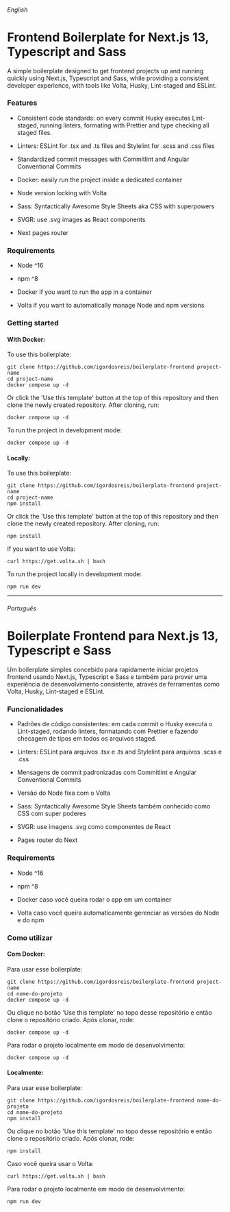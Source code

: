 ###### English

# Frontend Boilerplate for Next.js 13, Typescript and Sass

A simple boilerplate designed to get frontend projects up and running quickly using Next.js, Typescript and Sass, while providing a consistent developer experience, with tools like Volta, Husky, Lint-staged and ESLint.

### Features

- Consistent code standards: on every commit Husky executes Lint-staged, running linters, formating with Prettier and type checking all staged files.
- Linters: ESLint for .tsx and .ts files and Stylelint for .scss and .css files
- Standardized commit messages with Commitlint and Angular Conventional Commits
- Docker: easily run the project inside a dedicated container
- Node version locking with Volta

- Sass: Syntactically Awesome Style Sheets aka CSS with superpowers

- SVGR: use .svg images as React components

- Next pages router

### Requirements

- Node ^16

- npm ^8

- Docker if you want to run the app in a container

- Volta if you want to automatically manage Node and npm versions

### Getting started

#### With Docker:

To use this boilerplate:

```shell
git clone https://github.com/igordosreis/boilerplate-frontend project-name
cd project-name
docker compose up -d
```

Or click the 'Use this template' button at the top of this repository and then clone the newly created repository. After cloning, run:

```shell
docker compose up -d
```

To run the project in development mode:

```shell
docker compose up -d
```

#### Locally:

To use this boilerplate:

```shell
git clone https://github.com/igordosreis/boilerplate-frontend project-name
cd project-name
npm install
```

Or click the 'Use this template' button at the top of this repository and then clone the newly created repository. After cloning, run:

```shell
npm install
```

If you want to use Volta:

```shell
curl https://get.volta.sh | bash
```

To run the project locally in development mode:

```shell
npm run dev
```

---

###### Português

# Boilerplate Frontend para Next.js 13, Typescript e Sass

Um boilerplate simples concebido para rapidamente iniciar projetos frontend usando Next.js, Typescript e Sass e também para prover uma experiência de desenvolvimento consistente, através de ferramentas como Volta, Husky, Lint-staged e ESLint.

### Funcionalidades

- Padrões de código consistentes: em cada commit o Husky executa o Lint-staged, rodando linters, formatando com Prettier e fazendo checagem de tipos em todos os arquivos staged.
- Linters: ESLint para arquivos .tsx e .ts and Stylelint para arquivos .scss e .css
- Mensagens de commit padronizadas com Commitlint e Angular Conventional Commits
- Versão do Node fixa com o Volta

- Sass: Syntactically Awesome Style Sheets também conhecido como CSS com super poderes

- SVGR: use imagens .svg como componentes de React

- Pages router do Next

### Requirements

- Node ^16

- npm ^8

- Docker caso você queira rodar o app em um container

- Volta caso você queira automaticamente gerenciar as versões do Node e do npm

### Como utilizar

#### Com Docker:

Para usar esse boilerplate:

```shell
git clone https://github.com/igordosreis/boilerplate-frontend project-name
cd nome-do-projeto
docker compose up -d
```

Ou clique no botão 'Use this template' no topo desse repositório e então clone o repositório criado. Após clonar, rode:

```shell
docker compose up -d
```

Para rodar o projeto localmente em modo de desenvolvimento:

```shell
docker compose up -d
```

#### Localmente:

Para usar esse boilerplate:

```shell
git clone https://github.com/igordosreis/boilerplate-frontend nome-do-projeto
cd nome-do-projeto
npm install
```

Ou clique no botão 'Use this template' no topo desse repositório e então clone o repositório criado. Após clonar, rode:

```shell
npm install
```

Caso você queira usar o Volta:

```shell
curl https://get.volta.sh | bash
```

Para rodar o projeto localmente em modo de desenvolvimento:

```shell
npm run dev
```
